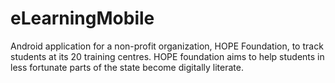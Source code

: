 # eLearningMobile

Android application for a non-profit organization, HOPE Foundation, to track students at its 20 training centres.
HOPE foundation aims to help students in less fortunate parts of the state become digitally literate.
